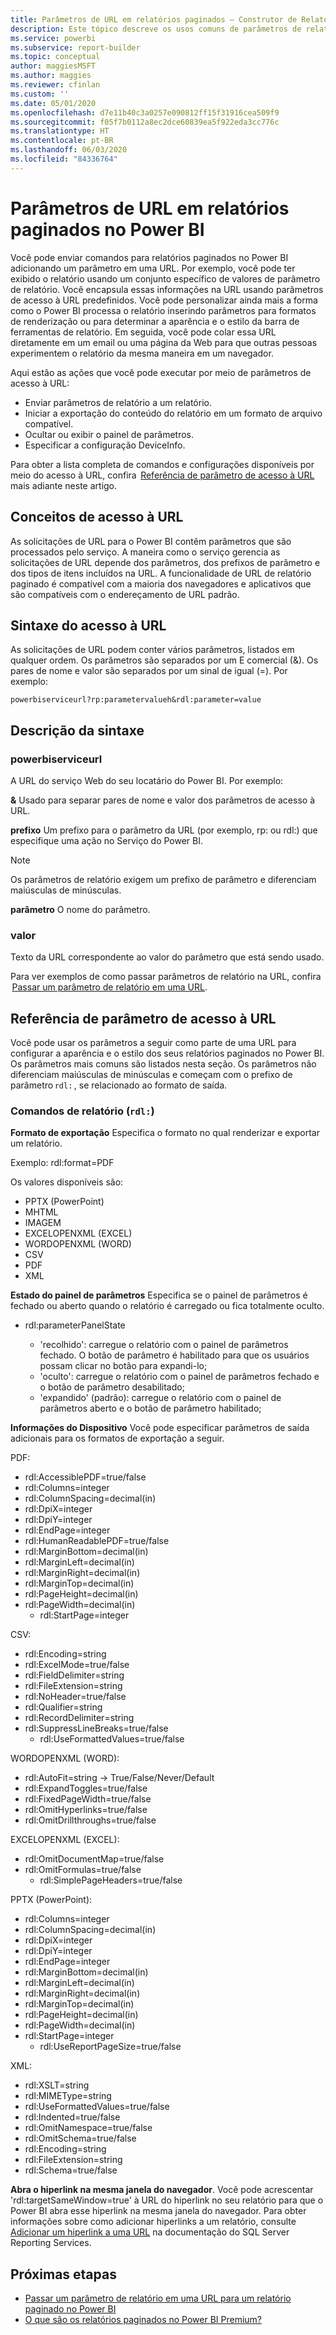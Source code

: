 ```yaml
---
title: Parâmetros de URL em relatórios paginados – Construtor de Relatórios do Power BI
description: Este tópico descreve os usos comuns de parâmetros de relatório do Power BI Report Builder, as propriedades que podem ser definidas, entre outros.
ms.service: powerbi
ms.subservice: report-builder
ms.topic: conceptual
author: maggiesMSFT
ms.author: maggies
ms.reviewer: cfinlan
ms.custom: ''
ms.date: 05/01/2020
ms.openlocfilehash: d7e11b40c3a0257e090812ff15f31916cea509f9
ms.sourcegitcommit: f05f7b0112a8ec2dce60839ea5f922eda3cc776c
ms.translationtype: HT
ms.contentlocale: pt-BR
ms.lasthandoff: 06/03/2020
ms.locfileid: "84336764"
---
```

# <a name="url-parameters-in-paginated-reports-in-power-bi"></a>Parâmetros de URL em relatórios paginados no Power BI

Você pode enviar comandos para relatórios paginados no Power BI adicionando um parâmetro em uma URL. Por exemplo, você pode ter exibido o relatório usando um conjunto específico de valores de parâmetro de relatório. Você encapsula essas informações na URL usando parâmetros de acesso à URL predefinidos. Você pode personalizar ainda mais a forma como o Power BI processa o relatório inserindo parâmetros para formatos de renderização ou para determinar a aparência e o estilo da barra de ferramentas de relatório. Em seguida, você pode colar essa URL diretamente em um email ou uma página da Web para que outras pessoas experimentem o relatório da mesma maneira em um navegador. 

Aqui estão as ações que você pode executar por meio de parâmetros de acesso à URL: 

- Enviar parâmetros de relatório a um relatório. 
- Iniciar a exportação do conteúdo do relatório em um formato de arquivo compatível. 
- Ocultar ou exibir o painel de parâmetros. 
- Especificar a configuração DeviceInfo. 

Para obter a lista completa de comandos e configurações disponíveis por meio do acesso à URL, confira  [Referência de parâmetro de acesso à URL](#url-access-parameter-reference) mais adiante neste artigo. 

## <a name="url-access-concepts"></a>Conceitos de acesso à URL 

As solicitações de URL para o Power BI contêm parâmetros que são processados pelo serviço. A maneira como o serviço gerencia as solicitações de URL depende dos parâmetros, dos prefixos de parâmetro e dos tipos de itens incluídos na URL. A funcionalidade de URL de relatório paginado é compatível com a maioria dos navegadores e aplicativos que são compatíveis com o endereçamento de URL padrão. 

## <a name="url-access-syntax"></a>Sintaxe do acesso à URL 

As solicitações de URL podem conter vários parâmetros, listados em qualquer ordem. Os parâmetros são separados por um E comercial (&). Os pares de nome e valor são separados por um sinal de igual (=). Por exemplo:

```
powerbiserviceurl?rp:parametervalueh&rdl:parameter=value  
```

## <a name="syntax-description"></a>Descrição da sintaxe 

### <a name="powerbiserviceurl"></a>powerbiserviceurl 

A URL do serviço Web do seu locatário do Power BI. Por exemplo: 

**&** Usado para separar pares de nome e valor dos parâmetros de acesso à URL.

**prefixo** Um prefixo para o parâmetro da URL (por exemplo, rp: ou rdl:) que especifique uma ação no Serviço do Power BI. 

> [!NOTE]
> Os parâmetros de relatório exigem um prefixo de parâmetro e diferenciam maiúsculas de minúsculas. 

**parâmetro** O nome do parâmetro. 

### <a name="value"></a>valor 

Texto da URL correspondente ao valor do parâmetro que está sendo usado. 

Para ver exemplos de como passar parâmetros de relatório na URL, confira  [Passar um parâmetro de relatório em uma URL](report-builder-url-pass-parameters.md).

## <a name="url-access-parameter-reference"></a>Referência de parâmetro de acesso à URL

Você pode usar os parâmetros a seguir como parte de uma URL para configurar a aparência e o estilo dos seus relatórios paginados no Power BI. Os parâmetros mais comuns são listados nesta seção. Os parâmetros não diferenciam maiúsculas de minúsculas e começam com o prefixo de parâmetro `rdl:` , se relacionado ao formato de saída.  

### <a name="report-commands-rdl"></a>Comandos de relatório (`rdl:`) 

**Formato de exportação** Especifica o formato no qual renderizar e exportar um relatório.

Exemplo: rdl:format=PDF

Os valores disponíveis são:
 
- PPTX (PowerPoint)
- MHTML 
- IMAGEM 
- EXCELOPENXML (EXCEL) 
- WORDOPENXML (WORD) 
- CSV 
- PDF 
- XML 

**Estado do painel de parâmetros** Especifica se o painel de parâmetros é fechado ou aberto quando o relatório é carregado ou fica totalmente oculto.

-   rdl:parameterPanelState

    - 'recolhido': carregue o relatório com o painel de parâmetros fechado. O botão de parâmetro é habilitado para que os usuários possam clicar no botão para expandi-lo;
    - 'oculto': carregue o relatório com o painel de parâmetros fechado e o botão de parâmetro desabilitado;
    - 'expandido' (padrão): carregue o relatório com o painel de parâmetros aberto e o botão de parâmetro habilitado;

**Informações do Dispositivo** Você pode especificar parâmetros de saída adicionais para os formatos de exportação a seguir. 

PDF:

- rdl:AccessiblePDF=true/false
- rdl:Columns=integer
- rdl:ColumnSpacing=decimal(in)
- rdl:DpiX=integer
- rdl:DpiY=integer
- rdl:EndPage=integer
- rdl:HumanReadablePDF=true/false
- rdl:MarginBottom=decimal(in)
- rdl:MarginLeft=decimal(in)
- rdl:MarginRight=decimal(in)
- rdl:MarginTop=decimal(in)
- rdl:PageHeight=decimal(in)
- rdl:PageWidth=decimal(in)
    - rdl:StartPage=integer
    
CSV:

- rdl:Encoding=string
- rdl:ExcelMode=true/false
- rdl:FieldDelimiter=string
- rdl:FileExtension=string
- rdl:NoHeader=true/false
- rdl:Qualifier=string
- rdl:RecordDelimiter=string
- rdl:SuppressLineBreaks=true/false
    - rdl:UseFormattedValues=true/false
    
WORDOPENXML (WORD):

- rdl:AutoFit=string -> True/False/Never/Default
- rdl:ExpandToggles=true/false
- rdl:FixedPageWidth=true/false
- rdl:OmitHyperlinks=true/false
- rdl:OmitDrillthroughs=true/false

EXCELOPENXML (EXCEL):

- rdl:OmitDocumentMap=true/false
- rdl:OmitFormulas=true/false
    - rdl:SimplePageHeaders=true/false
    
PPTX (PowerPoint):
 
- rdl:Columns=integer
- rdl:ColumnSpacing=decimal(in)
- rdl:DpiX=integer
- rdl:DpiY=integer
- rdl:EndPage=integer
- rdl:MarginBottom=decimal(in)
- rdl:MarginLeft=decimal(in)
- rdl:MarginRight=decimal(in)
- rdl:MarginTop=decimal(in)
- rdl:PageHeight=decimal(in)
- rdl:PageWidth=decimal(in)
- rdl:StartPage=integer
    - rdl:UseReportPageSize=true/false

XML:

- rdl:XSLT=string
- rdl:MIMEType=string
- rdl:UseFormattedValues=true/false
- rdl:Indented=true/false
- rdl:OmitNamespace=true/false
- rdl:OmitSchema=true/false
- rdl:Encoding=string
- rdl:FileExtension=string
- rdl:Schema=true/false

**Abra o hiperlink na mesma janela do navegador**. Você pode acrescentar 'rdl:targetSameWindow=true' à URL do hiperlink no seu relatório para que o Power BI abra esse hiperlink na mesma janela do navegador. Para obter informações sobre como adicionar hiperlinks a um relatório, consulte [Adicionar um hiperlink a uma URL](https://docs.microsoft.com/sql/reporting-services/report-design/add-a-hyperlink-to-a-url-report-builder-and-ssrs) na documentação do SQL Server Reporting Services.

## <a name="next-steps"></a>Próximas etapas

- [Passar um parâmetro de relatório em uma URL para um relatório paginado no Power BI](report-builder-url-pass-parameters.md)
- [O que são os relatórios paginados no Power BI Premium?](paginated-reports-report-builder-power-bi.md)
